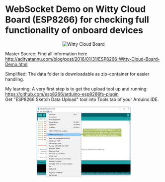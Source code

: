WebSocket Demo on Witty Cloud Board (ESP8266) for checking full functionality of onboard devices
================================================================================================

<p align="center">
<img src="https://cloud.githubusercontent.com/assets/744810/12700003/5ac3cf0a-c786-11e5-93c3-5b146e50b894.jpg" alt="Witty Cloud Board" style="width:304px;height:228px;">
</p>

Master Source: Find all information here http://adityatannu.com/blog/post/2016/01/31/ESP8266-Witty-Cloud-Board-Demo.html

Simplified: The data folder is downloadable as zip-container for easier handling.

My learning: A very first step is to get the upload tool up and running:
https://github.com/esp8266/arduino-esp8266fs-plugin  
Get "ESP8266 Sketch Data Upload" tool into Tools tab of your Arduino IDE.

<p align="center">
<img src="https://github.com/Mergenth/WittyCloudTest/blob/master/upload_tool_for_the_unzipped_data_folder.png" alt="ESP8266 Sketch Data Upload" style="width:304px;height:228px;">
</p>
